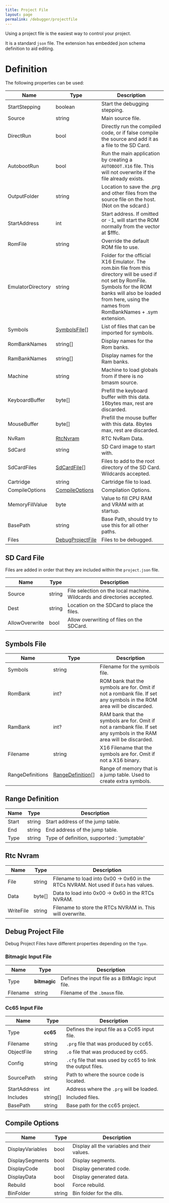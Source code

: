 ```yaml
---
title: Project File
layout: page
permalink: /debugger/projectfile
---
```


Using a project file is the easiest way to control your project.

It is a standard `json` file. The extension has embedded json schema definition to aid editing.

# Definition

The following properties can be used:

| Name | Type | Description |
| -- | -- | -- |
| StartStepping | boolean | Start the debugging stepping. |
| Source | string | Main source file. |
| DirectRun | bool | Directly run the compiled code, or if false compile the source and add it as a file to the SD Card. |
| AutobootRun | bool | Run the main application by creating a `AUTOBOOT.X16` file. This will not overwrite if the file already exists. |
| OutputFolder | string | Location to save the .prg and other files from the source file on the host. (Not on the sdcard.) |
| StartAddress | int | Start address. If omitted or -1, will start the ROM normally from the vector at $fffc. |
| RomFile | string | Override the default ROM file to use. |
| EmulatorDirectory | string | Folder for the official X16 Emulator. The rom.bin file from this directory will be used if not set by RomFile. Symbols for the ROM banks will also be loaded from here, using the names from RomBankNames + .sym extension. |
| Symbols | [SymbolsFile](#sd-card-file)[] | List of files that can be imported for symbols. |
| RomBankNames | string[] | Display names for the Rom banks. |
| RamBankNames | string[] | Display names for the Ram banks. |
| Machine | string | Machine to load globals from if there is no bmasm source. |
| KeyboardBuffer | byte[] | Prefill the keyboard buffer with this data. 16bytes max, rest are discarded. |
| MouseBuffer | byte[] | Prefill the mouse buffer with this data. 8bytes max, rest are discarded. |
| NvRam | [RtcNvram](#rtc-nvram) | RTC NvRam Data. |
| SdCard | string | SD Card image to start with. |
| SdCardFiles | [SdCardFile](#sd-card-file)[] | Files to add to the root directory of the SD Card. Wildcards accepted. |
| Cartridge | string | Cartridge file to load. |
| CompileOptions | [CompileOptions](#compile-options) | Compilation Options. |
| MemoryFillValue | byte | Value to fill CPU RAM and VRAM with at startup. |
| BasePath | string | Base Path, should try to use this for all other paths. |
| Files | [DebugProjectFile](#debug-project-file) | Files to be debugged. |

## SD Card File

Files are added in order that they are included within the `project.json` file.

| Name | Type | Description |
| -- | -- | -- |
| Source | string | File selection on the local machine. Wildcards and directories accepted. |
| Dest | string | Location on the SDCard to place the files. |
| AllowOverwrite | bool | Allow overwriting of files on the SDCard. |

## Symbols File

| Name | Type | Description |
| -- | -- | -- |
| Symbols | string | Filename for the symbols file. |
| RomBank | int? | ROM bank that the symbols are for. Omit if not a rombank file. If set any symbols in the ROM area will be discarded. |
| RamBank | int? | RAM bank that the symbols are for. Omit if not a rambank file. If set any symbols in the RAM area will be discarded. |
| Filename | string | X16 Filename that the symbols are for. Omit if not a X16 binary. |
| RangeDefinitions | [RangeDefinition](#range-definition)[] | Range of memory that is a jump table. Used to create extra symbols. |

## Range Definition

| Name | Type | Description |
| -- | -- | -- |
| Start | string | Start address of the jump table. |
| End | string | End address of the jump table. |
| Type | string | Type of definition, supported : 'jumptable' |

## Rtc Nvram

| Name | Type | Description |
| -- | -- | -- |
| File | string | Filename to load into 0x00 -> 0x60 in the RTCs NVRAM. Not used if `Data` has values. |
| Data | byte[] | Data to load into 0x00 -> 0x60 in the RTCs NVRAM. |
| WriteFile | string | Filename to store the RTCs NVRAM in. This will overwrite. |

## Debug Project File

Debug Project Files have different properties depending on the `Type`.

### Bitmagic Input File

| Name | Type | Description |
| -- | -- | -- |
| Type | **bitmagic** | Defines the input file as a BitMagic input file. |
| Filename | string | Filename of the `.bmasm` file. |

### Cc65 Input File

| Name | Type | Description |
| -- | -- | -- |
| Type | **cc65** | Defines the input file as a Cc65 input file. |
| Filename | string | `.prg` file that was produced by cc65. |
| ObjectFile | string | `.o` file that was produced by cc65. |
| Config | string | `.cfg` file that was used by cc65 to link the output files. |
| SourcePath | string | Path to where the source code is located. |
| StartAddress | int | Address where the `.prg` will be loaded. |
| Includes | string[] | Included files. |
| BasePath | string | Base path for the cc65 project. |

## Compile Options

| Name | Type | Description |
| -- | -- | -- |
| DisplayVariables | bool | Display all the variables and their values. |
| DisplaySegments | bool | Display segments. |
| DisplayCode | bool | Display generated code. |
| DisplayData | bool | Display generated data. |
| Rebuild | bool | Force rebuild. |
| BinFolder | string | Bin folder for the dlls. |
